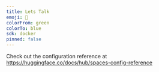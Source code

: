 ```yaml
---
title: Lets Talk
emoji: 🐨
colorFrom: green
colorTo: blue
sdk: docker
pinned: false
---
```


Check out the configuration reference at https://huggingface.co/docs/hub/spaces-config-reference
